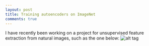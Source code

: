 ```yaml
---
layout: post
title: Training autoencoders on ImageNet
comments: true
---
```


I have recently been working on a project for unsupervised feature extraction from natural images, such as the one below:
![alt tag](https://github.com/siavashk/siavashk.github.io/tree/master/assets/heidelberg.png)

